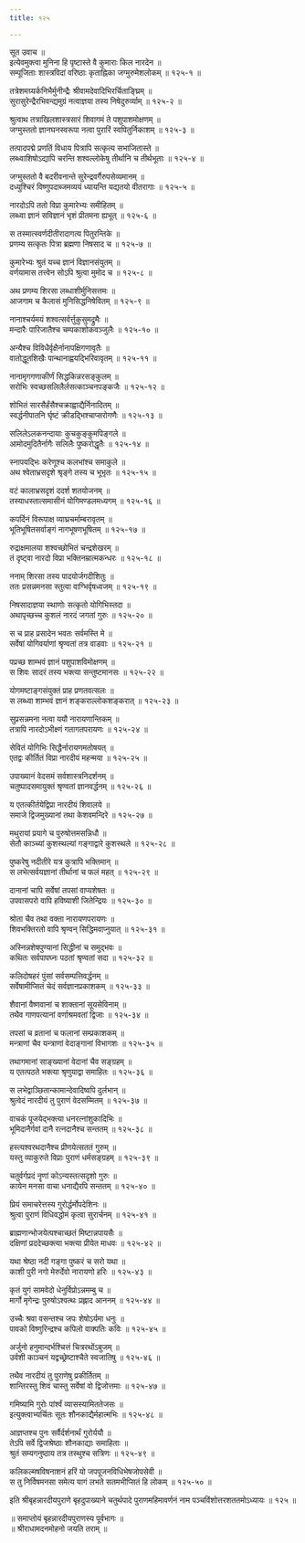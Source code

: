 ```yaml
---
title: १२५

---
```

सूत उवाच ॥  
इत्येवमुक्त्वा मुनिना हि पृष्टास्ते वै कुमाराः किल नारदेन ॥  
सम्पूजिताः शास्त्रविदां वरिष्ठाः कृताह्निका जग्मुरुमेशलोकम् ॥ १२५-१ ॥  
  
तत्रेशमग्र्यर्कनिभैर्मुनीन्द्रैः श्रीवामदेवादिभिरर्चिताङ्घ्रिम् ॥  
सुरासुरेन्द्रैरभिवन्द्यमुग्रं नत्वाज्ञया तस्य निषेदुरुर्व्याम् ॥ १२५-२ ॥  
  
श्रुत्वाथ तत्राखिलशास्त्रसारं शिवागमं ते पशुपाशमोक्षणम् ॥  
जग्मुस्ततो ज्ञानघनस्वरूपा नत्वा पुरारिं स्वपितुर्निकाशम् ॥ १२५-३ ॥  
  
तत्पादपद्मे प्रणतिं विधाय पित्रापि सत्कृत्य सभाजितास्ते ॥  
लब्ध्वाशिषोऽद्यापि चरन्ति शश्वल्लोकेषु तीर्थानि च तीर्थभूताः ॥ १२५-४ ॥  
  
जग्मुस्ततो वै बदरीवनान्ते सुरेन्द्रवर्गैरुपसेव्यमानम् ॥  
दध्युश्चिरं विष्णुपदाब्जमव्ययं ध्यायन्ति यद्यतयो वीतरागाः ॥ १२५-५ ॥  
  
नारदोऽपि ततो विप्रा कुमारेभ्यः समीहितम् ॥  
लब्ध्वा ज्ञानं सविज्ञानं भृशं प्रीतमना ह्यभूत् ॥ १२५-६ ॥  
  
स तस्मात्स्वर्णदीतीरादागत्य पितुरन्तिके ॥  
प्रणम्य सत्कृतः पित्रा ब्रह्मणा निषसाद च ॥ १२५-७ ॥  
  
कुमारेभ्यः श्रुतं यच्च ज्ञानं विज्ञानसंयुतम् ॥  
वर्णयामास तत्त्वेन सोऽपि श्रुत्वा मुमोद च ॥ १२५-८ ॥  
  
अथ प्रणम्य शिरसा लब्धाशीर्मुनिसत्तमः ॥  
आजगाम च कैलासं मुनिसिद्धनिषेवितम् ॥ १२५-९ ॥  
  
नानाश्चर्यमयं शश्वत्सर्वर्त्तुकुसुमद्रुमैः ॥  
मन्दारैः पारिजातैश्च चम्पकाशोकवञ्जुलैः ॥ १२५-१० ॥  
  
अन्यैश्च विविधैर्वृक्षैर्नानापक्षिगणावृतैः ॥  
वातोद्धूतशिखैः पान्थानाह्वयद्भिरिवावृतम् ॥ १२५-११ ॥  
  
नानामृगगणाकीर्णं सिद्धकिन्नरसङ्कुलम् ॥  
सरोभिः स्वच्छसलिलैर्लसत्काञ्चनपङ्कजैः ॥ १२५-१२ ॥  
  
शोभितं सारसैर्हंसैश्चक्राह्वाद्यैर्निनादितम् ॥  
स्वर्द्धनीपातनि र्घृष्टं क्रीडद्भिश्चाप्सरोगणैः ॥ १२५-१३ ॥  
  
सलिलेऽलकनन्दायाः कुचकुङ्कुमपिङ्गले ॥  
आमोदमुदितैर्नागैः सलिलैः पुष्करोद्धृतैः ॥ १२५-१४ ॥  
  
स्नापयद्भिः करेणूश्च कलभांश्च समाकुले ॥  
अथ श्वेताभ्रसदृशे श्रृङ्गे तस्य च भूभृतः ॥ १२५-१५ ॥  
  
वटं कालाभ्रसदृशं ददर्श शतयोजनम् ॥  
तस्याधस्तात्समासीनं योगिमण्डलमध्यगम् ॥ १२५-१६ ॥  
  
कपर्दिनं विरूपाक्ष व्याघ्रचर्माम्बरावृतम् ॥  
भूतिभूषितसर्वाङ्गं नागभूषणभूषितम् ॥ १२५-१७ ॥  
  
रुद्राक्षमालया शश्वच्छोभितं चन्द्रशेखरम् ॥  
तं दृष्ट्वा नारदो विप्रा भक्तिनम्रात्मकन्धरः ॥ १२५-१८ ॥  
  
ननाम् शिरसा तस्य पादयोर्जगदीशितुः ॥  
ततः प्रसन्नमनसा स्तुत्वा वाग्भिर्वृषध्वजम् ॥ १२५-१९ ॥  
  
निषसादाज्ञया स्थाणोः सत्कृतो योगिभिस्तदा ॥  
अथापृच्छच्च कुशलं नारदं जगतां गुरुः ॥ १२५-२० ॥  
  
स च प्राह प्रसादेन भवतः सर्वमस्ति मे ॥  
सर्वेषां योगिवर्याणां श्रृण्वतां तत्र वाडवाः ॥ १२५-२१ ॥  
  
पप्रच्छ शाम्भवं ज्ञानं पशुपाशविमोक्षणम् ॥  
स शिवः सादरं तस्य भक्त्या सन्तुष्टमानसः ॥ १२५-२२ ॥  
  
योगमष्टाङ्गसंयुक्तं प्राह प्रणतवत्सलः ॥  
स लब्ध्वा शाम्भवं ज्ञानं शङ्कराल्लोकशङ्करात् ॥ १२५-२३ ॥  
  
सुप्रसन्नमना नत्वा ययौ नारायणान्तिकम् ॥  
तत्रापि नारदोऽभीक्ष्णं गतागतपरायणः ॥ १२५-२४ ॥  
  
सेवितं योगिभिः सिद्धैर्नारायणमतोषयत् ॥  
एतद्वः कीर्तितं विप्रा नारदीयं महन्मया ॥ १२५-२५ ॥  
  
उपाख्यानं वेदसमं सर्वशास्त्रनिदर्शनम् ॥  
चतुष्पादसमायुक्तं श्रृण्वतां ज्ञानवर्द्धनम् ॥ १२५-२६ ॥  
  
य एतत्कीर्तयेद्विप्रा नारदीयं शिवालये ॥  
समाजे द्विजमुख्यानां तथा केशवमन्दिरे ॥ १२५-२७ ॥  
  
मथुरायां प्रयागे च पुरुषोत्तमसन्निधौ ॥  
सेतौ काञ्च्यां कुशस्थल्यां गङ्गाद्वारे कुशस्थले ॥ १२५-२८ ॥  
  
पुष्करेषु नदीतीरे यत्र कुत्रापि भक्तिमान् ॥  
स लभेत्सर्वयज्ञानां तीर्थानां च फलं महत् ॥ १२५-२९ ॥  
  
दानानां चापि सर्वेषां तपसां वाप्यशेषतः ॥  
उपवासपरो वापि हविष्याशी जितेन्द्रियः ॥ १२५-३० ॥  
  
श्रोता चैव तथा वक्ता नारायणपरायणः ॥  
शिवभक्तिरतो वापि श्रृण्वन् सिद्धिमवाप्नुयात् ॥ १२५-३१ ॥  
  
अस्निन्नशेषपुण्यानां सिद्धीनां च समुद्भवः ॥  
कथितः सर्वपापघ्नः पठतां श्रृण्वतां सदा ॥ १२५-३२ ॥  
  
कलिदोषहरं पुंसां सर्वसम्पत्तिवर्द्धनम् ॥  
सर्वेषामीप्सितं चेदं सर्वज्ञानप्रकाशकम् ॥ १२५-३३ ॥  
  
शैवानां वैष्णवानां च शाक्तानां सूयसेविनाम् ॥  
तथैव गाणपत्यानां वर्णाश्रमवतां द्विजाः ॥ १२५-३४ ॥  
  
तपसां च व्रतानां च फलानां सम्प्रकाशकम् ॥  
मन्त्राणां चैव यन्त्राणां वेदाङ्गानां विभागशः ॥ १२५-३५ ॥  
  
तथागमानां साङ्ख्यानां वेदानां चैव सङ्ग्रहम् ॥  
य एतत्पठते भक्त्या श्रृणुयाद्वा समाहितः ॥ १२५-३६ ॥  
  
स लभेद्वाञ्छितान्कामान्देवादिष्वपि दुर्लभान् ॥  
श्रुत्वेदं नारदीयं तु पुराणं वेदसम्मितम् ॥ १२५-३७ ॥  
  
वाचकं पूजयेद्भक्त्या धनरत्नांशुकादिभिः ॥  
भूमिदानैर्गवां दानै रत्नदानैश्च सन्ततम् ॥ १२५-३८ ॥  
  
हस्त्यश्वरथदानैश्च प्रीणयेत्सततं गुरुम् ॥  
यस्तु व्याकुरुते विप्राः पुराणं धर्मसङ्ग्रहम् ॥ १२५-३९ ॥  
  
चतुर्वर्गप्रदं नॄणां कोऽन्यस्तत्सदृशो गुरुः ॥  
कायेन मनसा वाचा धनाद्यैरपि सन्ततम् ॥ १२५-४० ॥  
  
प्रियं समाचरेत्तस्य गुरोर्द्धर्मोपदेशिनः ॥  
श्रुत्वा पुराणं विधिवद्धोमं कृत्वा सुरार्चनम् ॥ १२५-४१ ॥  
  
ब्राह्मणान्भोजयेत्पश्चाच्छतं मिष्टान्नपायसैः ॥  
दक्षिणां प्रददेच्छक्त्या भक्त्या प्रीयेत माधवः ॥ १२५-४२ ॥  
  
यथा श्रेष्ठा नदी गङ्गा पुष्करं च सरो यथा ॥  
काशी पुरी नगो मेरुर्देवो नारायणो हरिः ॥ १२५-४३ ॥  
  
कृतं युगं सामवेदो धेनुर्विप्रोऽन्नमम्बु च ॥  
मार्गो मृगेन्द्रः पुरुषोऽश्वत्थः प्रह्लाद आननम् ॥ १२५-४४ ॥  
  
उच्चैः श्रवा वसन्तश्च जपः शेषोऽर्यमा धनुः ॥  
पावको विष्णुरिन्द्रश्च कपिलो वाक्पतिः कविः ॥ १२५-४५ ॥  
  
अर्जुनो हनुमान्दर्भश्चित्तं चित्ररथोंऽबुजम् ॥  
उर्वशी काञ्चनं यद्वच्छ्रेष्टाश्चैते स्वजातिषु ॥ १२५-४६ ॥  
  
तथैव नारदीयं तु पुराणेषु प्रकीर्तितम् ॥  
शान्तिरस्तु शिवं चास्तु सर्वेषां वो द्विजोत्तमाः ॥ १२५-४७ ॥  
  
गमिष्यामि गुरोः पांर्श्वं व्यासस्यामिततेजसः ॥  
इत्युक्त्वाभ्यर्चितः सूतः शौनकाद्यैर्महात्मभिः ॥ १२५-४८ ॥  
  
आज्ञप्तश्च पुनः सर्वैर्दर्शनार्थं गुरोर्ययौ ॥  
तेऽपि सर्वे द्विजश्रेष्ठाः शौनकाद्याः समाहिताः ॥  
श्रुतं सम्यगनुष्ठाय तत्र तस्थुश्च सत्रिणः ॥ १२५-४९ ॥  
  
कलिकल्मषविषनाशनं हरिं यो जपपूजनविधिभेषजोपसेवी ॥  
स तु निर्विषमनसा समेत्य यागं लभते सतमभीप्सितं हि लोकम् ॥ १२५-५० ॥  
  
इति श्रीबृहन्नारदीयपुराणे बृहदुपाख्याने चतुर्थपादे पुराणमहिमावर्णनं नाम पञ्चविंशोत्तरशततमोऽध्यायः ॥ १२५ ॥  
  
॥ समाप्तोयं बृहन्नारदीयपुराणस्य पूर्वभागः ॥  
॥ श्रीराधामदनमोहनो जयति तराम् ॥